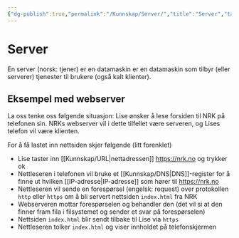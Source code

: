 ```yaml
---
{"dg-publish":true,"permalink":"/Kunnskap/Server/","title":"Server","tags":["it1"]}
---
```



# Server
En server (norsk: tjener) er en datamaskin er en datamaskin som tilbyr (eller serverer) tjenester til brukere (også kalt klienter).

## Eksempel med webserver
La oss tenke oss følgende situasjon: Lise ønsker å lese forsiden til NRK på telefonen sin. NRKs webserver vil i dette tilfellet være serveren, og Lises telefon vil være klienten. 

For å få lastet inn nettsiden skjer følgende (litt forenklet)
- Lise taster inn [[Kunnskap/URL\|nettadressen]] <https://nrk.no> og trykker ok
- Nettleseren i telefonen vil bruke et [[Kunnskap/DNS\|DNS]]-register for å finne ut hvilken [[IP-adresse\|IP-adresse]] som hører til <https://nrk.no>
- Nettleseren vil sende en forespørsel (engelsk: request) over protokollen `http` eller `https` om å bli servert nettsiden `index.html` fra NRK
- Webserveren mottar forespørselen og behandler den (det vil si at den finner fram fila i filsystemet og sender et svar på forespørselen)
- Nettsiden `index.html` blir sendt tilbake til Lise via `https`
- Nettleseren tolker `index.html` og viser innholdet på telefonskjermen

